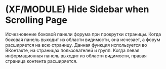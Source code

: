 # (XF/MODULE) Hide Sidebar when Scrolling Page
Исчезновение боковой панели форума при прокрутки страницы. Когда боковая панель выходит из области видимости, она исчезает, а форум расширяется на всю страницу. Данная функция используется во ВКонтакте, на страницах пользователей и групп. Когда левая информационная панель выходит из области видимости, правая страница контента расширяется.
